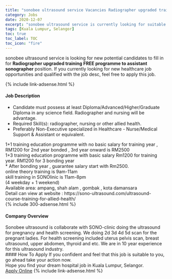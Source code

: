 ```yaml
---
title: "sonobee ultrasound service Vacancies Radiographer upgraded training FREE programme to assistant sonographer" 
category: Jobs 
date: 2020-12-07 
excerpt: "sonobee ultrasound service is currently looking for suitable person to fill in the Radiographer upgraded training FREE programme to assistant sonographer which positioned at Kuala Lumpur, Selangor" 
tags: [Kuala Lumpur, Selangor] 
toc: true 
toc_label: TOC 
toc_icon: "fire" 
--- 
```


<p>sonobee ultrasound service is looking for new potential candidates to fill in for <b>Radiographer upgraded training FREE programme to assistant sonographer</b> position. If you currently looking for new healthcare job opportunities and qualified with the job desc, feel free to apply this job.
</p>{% include link-adsense.html %} 
<div><div><div><h4>Job Description</h4></div></div><div><div><span><div><ul><li>Candidate must possess at least Diploma/Advanced/Higher/Graduate Diploma&#160;in any science field. Radiographer and nursing will be advantage.&#160;</li><li>Required Skill(s): radiographer, nursing or other allied health.&#160;</li><li>Preferably Non-Executive specialized in Healthcare - Nurse/Medical Support &amp; Assistant or equivalent.</li></ul><div>1+1 training education programme with no basic salary for training year , RM1200 for 2nd year bonded , 3rd year onward is RM2500</div><div>1+3 training education programme with basic salary Rm1200 for training year. RM1200 for 3 bonding year&#160;</div><div>* After bonding year , guarantee salary start with Rm2500.&#160;</div><div>online theory training is 9am-11am&#160;</div><div>skill training in SONOlinic is 11am-8pm&#160;</div><div>(4 weekday + 1 weekend)&#160;</div><div>Available area: ampang, shah alam , gombak , kota damansara&#160;</div><div>Detail can view at website :&#160;https://sono-ultrasound.com/ultrasound-course-training-for-allied-health/</div></div></span></div></div></div> 
{% include 300-adsense.html %} 
<div><div><div><h4>Company Overview</h4></div></div><div><div><span><div><div>Sonobee ultrasound is collaborate with SONO-clinic doing the ultrasound for pregnancy and health screening. We doing 2d 3d 4d 5d scan for the pregnant ladies. For health screening included uterus pelvis scan, breast ultrasound, upper abdomen, thyroid and etc. We are in 10 year experience for this ultrasound industry.&#160;</div></div></span></div></div></div> 
#### How To Apply 
If you confident and feel that this job is suitable to you, go ahead take your action now. <br/> 
Hope you find your dream hospital job in Kuala Lumpur, Selangor. <br/> 
<a href="https://www.jobstreet.com.my/en/job/radiographer-upgraded-training-free-programme-to-assistant-sonographer-4436466?jobId=jobstreet-my-job-4436466&sectionRank=28&token=0~e38cf6fe-aed3-40de-8fbd-cff2f0b2d77b&fr=SRP%20View%20In%20New%20Ta" class="btn btn--warning" target="_blank" rel="nofollow noopenner">Apply Online</a> 
{% include link-adsense.html %} 